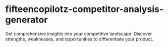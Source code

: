 # fifteencopilotz-competitor-analysis-generator
Get comprehensive insights into your competitive landscape. Discover strengths, weaknesses, and opportunities to differentiate your product.
